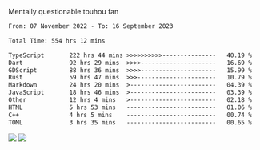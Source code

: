 Mentally questionable touhou fan



<!--START_SECTION:waka-->

```txt
From: 07 November 2022 - To: 16 September 2023

Total Time: 554 hrs 12 mins

TypeScript       222 hrs 44 mins >>>>>>>>>>---------------   40.19 %
Dart             92 hrs 29 mins  >>>>---------------------   16.69 %
GDScript         88 hrs 36 mins  >>>>---------------------   15.99 %
Rust             59 hrs 47 mins  >>>----------------------   10.79 %
Markdown         24 hrs 20 mins  >------------------------   04.39 %
JavaScript       18 hrs 46 mins  >------------------------   03.39 %
Other            12 hrs 4 mins   >------------------------   02.18 %
HTML             5 hrs 53 mins   -------------------------   01.06 %
C++              4 hrs 5 mins    -------------------------   00.74 %
TOML             3 hrs 35 mins   -------------------------   00.65 %
```

<!--END_SECTION:waka-->

![](https://posei.me/horse_going_hard.gif)
![](https://posei.me/horse_going_hard.gif)

